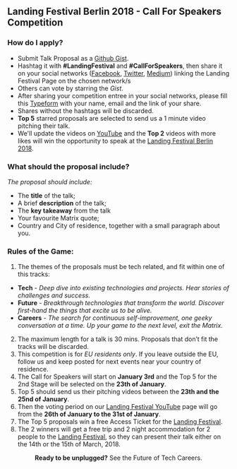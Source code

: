 ## Landing Festival Berlin 2018 - Call For Speakers Competition

### How do I apply?

- Submit Talk Proposal as a [Github Gist](https://gist.github.com/).
- Hashtag it with __#LandingFestival__ and __#CallForSpeakers__, then share it on your social networks ([Facebook](https://www.facebook.com/LandingFestivalPage/), [Twitter](https://twitter.com/LandingFest), [Medium](https://medium.com/landingfestival)) linking the Landing Festival Page on the chosen network/s
- Others can vote by starring the *Gist*.
- After sharing your competition entree in your social networks, please fill this [Typeform](https://landingjobs.typeform.com/to/URjRZE) with your name, email and the link of your share.
- Shares without the hashtags will be discarded.
- __Top 5__ starred proposals are selected to send us a 1 minute video pitching their talk.
- We'll update the videos on [YouTube](https://www.youtube.com/channel/UCjGI4o68Sd414pKDF_XM-qg) and the __Top 2__ videos with more likes will win the opportunity to speak at the [Landing Festival Berlin 2018](https://landingfestival.com/berlin).

### What should the proposal include?

*The proposal should include:*
- The __title__ of the talk;
- A brief __description__ of the talk;
- The __key takeaway__ from the talk
- Your favourite Matrix quote;
- Country and City of residence, together with a small paragraph about you.

### Rules of the Game:

1. The themes of the proposals must be tech related, and fit within one of this tracks:
- __Tech__ - *Deep dive into existing technologies and projects. Hear stories of challenges and success.*
- __Future__ - *Breakthrough technologies that transform the world. Discover first-hand the things that excite us to be alive.*
- __Careers__ - *The search for continuous self-improvement, one geeky conversation at a time. Up your game to the next level, exit the Matrix.*
2. The maximum length for a talk is 30 mins. Proposals that don’t fit the tracks will be discarded.
3. This competition is for *EU residents only*. If you leave outside the EU, follow us and keep posted for next events near your country of residence.
4. The Call for Speakers will start on **January 3rd** and the Top 5 for the 2nd Stage will be selected on the **23th of January**.
5. Top 5 should send us their pitching videos between the **23th and the 25nd of January**.
6. Then the voting period on our [Landing Festival YouTube](https://www.youtube.com/channel/UCjGI4o68Sd414pKDF_XM-qg) page will go from the **26th of January to the 31st of January**.
7. The Top 5 proposals win a free Access Ticket for the [Landing Festival](https://landingfestival.com/berlin).
8. The 2 winners will get a free trip and 2 night accommodation for 2 people to the [Landing Festival](https://landingfestival.com/berlin), so they can present their talk either on the 14th or the 15th of March, 2018.


<p align="center"> <b>Ready to be unplugged?</b> See the Future of Tech Careers. </p>
